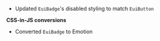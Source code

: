 - Updated `EuiBadge`'s disabled styling to match `EuiButton`

**CSS-in-JS conversions**

- Converted `EuiBadge` to Emotion
